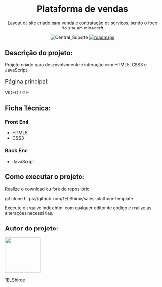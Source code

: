 <div class="center">
    <h1 align="center">Plataforma de vendas</h1>
    <p align="center">Layout de site criado para venda e contratação de serviços, sendo o foco do site em minecraft</p>
    <p align="center">
    	<img src="https://img.shields.io/badge/🔎  Status: Completo-0a0a0a.svg?style=flat&colorA=0a0a0a" alt="Central_Suporte" />
    <a  href="https://github.com/1ELShiroe">
        <img src="https://img.shields.io/badge/%E2%9D%A4-Responsável%20Geral-0a0a0a.svg?style=flat&colorA=0a0a0a" alt="roadmaps" />
    </a>
    </p>
</div>
<div> 
    <h2>Descrição do projeto:</h2>
    <p>Projeto criado para desenvolvimente e interação com HTML5, CSS3 e JavaScript.</p>
</div>
<div>
<p style="font-size: 18px">Página principal:</p>
    VIDEO / GIF
</div>
<div>
    <h2>Ficha Técnica:</h2>
    <h3>Front End</h3>
    <ul>
        <li>HTML5</li>
        <li>CSS3</li>
    </ul>
        <h3>Back End</h3>
    <ul>
        <li>JavaScript</li>
    </ul>
    <h2>Como executar o projeto:</h2>
    <p>Realize o download ou fork do repositório</p>
    <p class="fork"> git clone https://github.com/1ELShiroe/sales-platform-template</p>
    <p>Execute o arquivo index.html com qualquer editor de código e realize as alterações necessárias.</p>
</div>
<div>
<h2>Autor do projeto:</h2>
<img src="https://avatars.githubusercontent.com/u/71229138?v=4" width=115><br><sub></ELShiroe.this></sub>
<p style="text-align=center"><a href="https://github.com/1ELShiroe" target="_blank" rel="noopener noreferrer">1ELShiroe</a></p>
</div>
